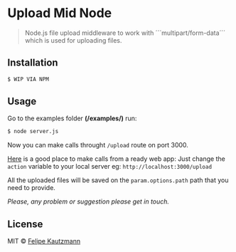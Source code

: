 # Upload Mid Node

> Node.js file upload middleware to work with ´´´multipart/form-data´´´ which is used for uploading files.

## Installation
```sh
$ WIP VIA NPM
```

## Usage
Go to the examples folder **(/examples/)**
run:
``` sh
$ node server.js
```
Now you can make calls throught ```/upload``` route on port 3000.

[Here](http://code.runnable.com/UkmAgT7F3K4tAAAn/uploading-files-with-formidable-for-node-js) is a good place to make calls from a ready web app: 
Just change the ```action``` variable to your local server eg: ```http://localhost:3000/upload```

All the uploaded files will be saved on the ```param.options.path``` path that you need to provide.

*Please, any problem or suggestion please get in touch.*

## License

MIT © [Felipe Kautzmann](http://felipekm.com)
